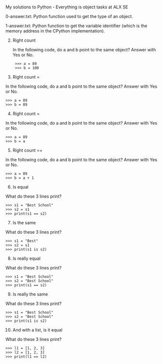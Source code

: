 My solutions to Python - Everything is object tasks at ALX SE

0-answer.txt: Python function used to get the type of an object.

1-answer.txt: Python function to get the variable identifier (which is the memory address in the CPython implementation).

2. Right count

	In the following code, do a and b point to the same object? Answer with Yes or No.

		>>> a = 89
		>>> b = 100


3. Right count =

  In the following code, do a and b point to the same object? Answer with Yes or No.

    >>> a = 89
    >>> b = 89


4. Right count =

  In the following code, do a and b point to the same object? Answer with Yes or No.

    >>> a = 89
    >>> b = a


5. Right count =+

  In the following code, do a and b point to the same object? Answer with Yes or No.

    >>> a = 89
    >>> b = a + 1


6. Is equal

  What do these 3 lines print?

    >>> s1 = "Best School"
    >>> s2 = s1
    >>> print(s1 == s2)


7. Is the same

  What do these 3 lines print?

    >>> s1 = "Best"
    >>> s2 = s1
    >>> print(s1 is s2)


8. Is really equal

  What do these 3 lines print?

    >>> s1 = "Best School"
    >>> s2 = "Best School"
    >>> print(s1 == s2)


9. Is really the same

  What do these 3 lines print?

    >>> s1 = "Best School"
    >>> s2 = "Best School"
    >>> print(s1 is s2)


10. And with a list, is it equal

  What do these 3 lines print?

    >>> l1 = [1, 2, 3]
    >>> l2 = [1, 2, 3] 
    >>> print(l1 == l2)
